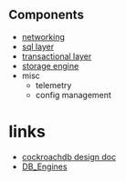## Components

- [networking](./layers/networking/networking.md)
- [sql layer](./layers/sql-layer/sql.md)
- [transactional layer](./layers/transactional/transaction.md)
- [storage engine](./layers/storage/storage.md)
- misc
  - telemetry
  - config management


# links

- [cockroachdb design doc](https://github.com/cockroachdb/cockroach/blob/master/docs/design.md)
- [DB_Engines](https://db-engines.com/en/)
